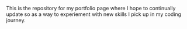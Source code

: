 This is the repository for my portfolio page where I hope to continually update so as a way to experiement with new skills I pick up in my coding journey.
